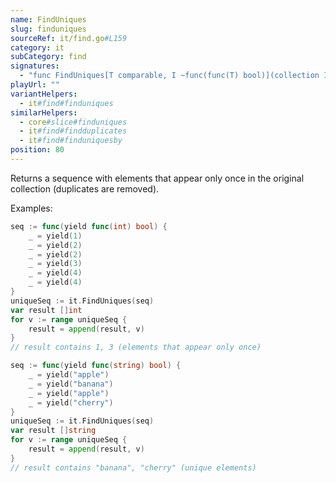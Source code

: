 ```yaml
---
name: FindUniques
slug: finduniques
sourceRef: it/find.go#L159
category: it
subCategory: find
signatures:
  - "func FindUniques[T comparable, I ~func(func(T) bool)](collection I) I"
playUrl: ""
variantHelpers:
  - it#find#finduniques
similarHelpers:
  - core#slice#finduniques
  - it#find#findduplicates
  - it#find#finduniquesby
position: 80
---
```


Returns a sequence with elements that appear only once in the original collection (duplicates are removed).

Examples:

```go
seq := func(yield func(int) bool) {
    _ = yield(1)
    _ = yield(2)
    _ = yield(2)
    _ = yield(3)
    _ = yield(4)
    _ = yield(4)
}
uniqueSeq := it.FindUniques(seq)
var result []int
for v := range uniqueSeq {
    result = append(result, v)
}
// result contains 1, 3 (elements that appear only once)
```

```go
seq := func(yield func(string) bool) {
    _ = yield("apple")
    _ = yield("banana")
    _ = yield("apple")
    _ = yield("cherry")
}
uniqueSeq := it.FindUniques(seq)
var result []string
for v := range uniqueSeq {
    result = append(result, v)
}
// result contains "banana", "cherry" (unique elements)
```